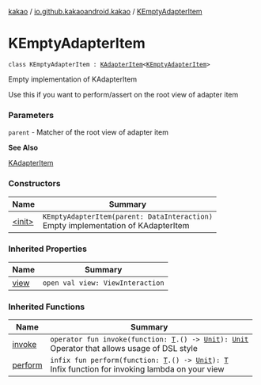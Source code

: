 [kakao](../../index.md) / [io.github.kakaoandroid.kakao](../index.md) / [KEmptyAdapterItem](./index.md)

# KEmptyAdapterItem

`class KEmptyAdapterItem : `[`KAdapterItem`](../-k-adapter-item/index.md)`<`[`KEmptyAdapterItem`](./index.md)`>`

Empty implementation of KAdapterItem

Use this if you want to perform/assert on the root view of adapter item

### Parameters

`parent` - Matcher of the root view of adapter item

**See Also**

[KAdapterItem](../-k-adapter-item/index.md)

### Constructors

| Name | Summary |
|---|---|
| [&lt;init&gt;](-init-.md) | `KEmptyAdapterItem(parent: DataInteraction)`<br>Empty implementation of KAdapterItem |

### Inherited Properties

| Name | Summary |
|---|---|
| [view](../-k-adapter-item/view.md) | `open val view: ViewInteraction` |

### Inherited Functions

| Name | Summary |
|---|---|
| [invoke](../-k-adapter-item/invoke.md) | `operator fun invoke(function: `[`T`](../-k-adapter-item/index.md#T)`.() -> `[`Unit`](https://kotlinlang.org/api/latest/jvm/stdlib/kotlin/-unit/index.html)`): `[`Unit`](https://kotlinlang.org/api/latest/jvm/stdlib/kotlin/-unit/index.html)<br>Operator that allows usage of DSL style |
| [perform](../-k-adapter-item/perform.md) | `infix fun perform(function: `[`T`](../-k-adapter-item/index.md#T)`.() -> `[`Unit`](https://kotlinlang.org/api/latest/jvm/stdlib/kotlin/-unit/index.html)`): `[`T`](../-k-adapter-item/index.md#T)<br>Infix function for invoking lambda on your view |
